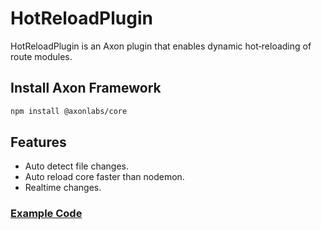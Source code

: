 # HotReloadPlugin
 HotReloadPlugin is an Axon plugin that enables dynamic hot‑reloading of route modules.

## Install Axon Framework

```bash
npm install @axonlabs/core
```

## Features
- Auto detect file changes.
- Auto reload core faster than nodemon.
- Realtime changes.


### [Example Code](https://github.com/AxonJsLabs/HotReloadPlugin/tree/main/example)